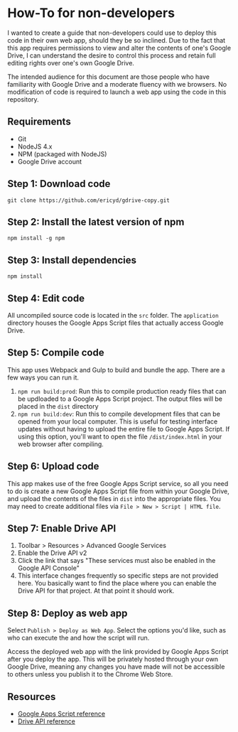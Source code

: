 # How-To for non-developers

I wanted to create a guide that non-developers could use to deploy this code in
their own web app, should they be so inclined. Due to the fact that this app
requires permissions to view and alter the contents of one's Google Drive, I can
understand the desire to control this process and retain full editing rights
over one's own Google Drive.

The intended audience for this document are those people who have familiarity
with Google Drive and a moderate fluency with we browsers. No modification of
code is required to launch a web app using the code in this repository.

## Requirements

* Git
* NodeJS 4.x
* NPM (packaged with NodeJS)
* Google Drive account

## Step 1: Download code

```
git clone https://github.com/ericyd/gdrive-copy.git
```

## Step 2: Install the latest version of npm

```
npm install -g npm
```

## Step 3: Install dependencies

```
npm install
```

## Step 4: Edit code

All uncompiled source code is located in the `src` folder. The `application`
directory houses the Google Apps Script files that actually access Google Drive.

## Step 5: Compile code

This app uses Webpack and Gulp to build and bundle the app. There are a few ways
you can run it.

1. `npm run build:prod`: Run this to compile production ready files that can be
   updloaded to a Google Apps Script project. The output files will be placed in
   the `dist` directory
2. `npm run build:dev`: Run this to compile development files that can be opened
   from your local computer. This is useful for testing interface updates
   without having to upload the entire file to Google Apps Script. If using this
   option, you'll want to open the file `/dist/index.html` in your web browser
   after compiling.

## Step 6: Upload code

This app makes use of the free Google Apps Script service, so all you need to do
is create a new Google Apps Script file from within your Google Drive, and
upload the contents of the files in `dist` into the appropriate files. You may
need to create additional files via `File > New > Script | HTML file`.

## Step 7: Enable Drive API

1. Toolbar > Resources > Advanced Google Services
2. Enable the Drive API v2
3. Click the link that says "These services must also be enabled in the Google API Console"
4. This interface changes frequently so specific steps are not provided here. You basically want to find the place where you can enable the Drive API for that project. At that point it should work.

## Step 8: Deploy as web app

Select `Publish > Deploy as Web App`. Select the options you'd like, such as who
can execute the and how the script will run.

Access the deployed web app with the link provided by Google Apps Script after
you deploy the app. This will be privately hosted through your own Google Drive,
meaning any changes you have made will not be accessible to others unless you
publish it to the Chrome Web Store.


## Resources

* [Google Apps Script reference](https://developers.google.com/apps-script/reference/drive/)
* [Drive API reference](https://developers.google.com/drive/v2/reference/)

